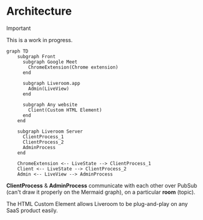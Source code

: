 # Architecture

> [!IMPORTANT]  
> This is a work in progress.

```mermaid
graph TD
    subgraph Front
      subgraph Google Meet
        ChromeExtension(Chrome extension)
      end

      subgraph Liveroom.app
        Admin(LiveView)
      end

      subgraph Any website
        Client(Custom HTML Element)
      end
    end

    subgraph Liveroom Server
      ClientProcess_1
      ClientProcess_2
      AdminProcess
    end

    ChromeExtension <-- LiveState --> ClientProcess_1
    Client <-- LiveState --> ClientProcess_2
    Admin <-- LiveView --> AdminProcess
```

**ClientProcess** & **AdminProcess** communicate with each other over PubSub (can't draw it properly on the Mermaid graph), on a particular **room** (topic).

The HTML Custom Element allows Liveroom to be plug-and-play on any SaaS product easily.
